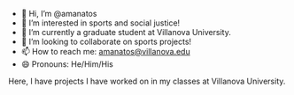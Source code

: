 - 👋 Hi, I’m @amanatos
- 👀 I’m interested in sports and social justice!
- 🌱 I’m currently a graduate student at Villanova University.
- 💞️ I’m looking to collaborate on sports projects! 
- 📫 How to reach me: amanatos@villanova.edu
- 😄 Pronouns: He/Him/His

Here, I have projects I have worked on in my classes at Villanova University. 
